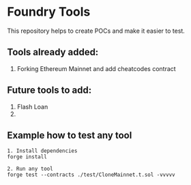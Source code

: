 # Foundry Tools

This repository helps to create POCs and make it easier to test.

## Tools already added:

1. Forking Ethereum Mainnet and add cheatcodes contract

## Future tools to add:

1. Flash Loan
2. 


## Example how to test any tool

```
1. Install dependencies
forge install

2. Run any tool
forge test --contracts ./test/CloneMainnet.t.sol -vvvvv
```